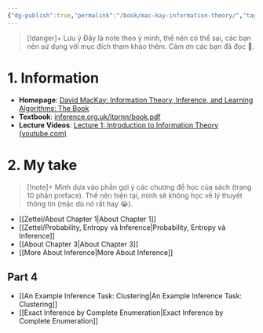 ```yaml
---
{"dg-publish":true,"permalink":"/book/mac-kay-information-theory/","tags":["book"],"noteIcon":"📝","created":"2024-04-15T16:37:58.113+07:00","updated":"2024-04-22T17:50:50.361+07:00"}
---
```


>[!danger]+ Lưu ý
>Đây là note theo ý mình, thế nên có thể sai, các bạn nên sử dụng với mục đích tham khảo thêm. Cảm ơn các bạn đã đọc 🥰.
# 1. Information

- **Homepage**: [David MacKay: Information Theory, Inference, and Learning Algorithms: The Book](https://www.inference.org.uk/mackay/itila/book.html)
- **Textbook**: [inference.org.uk/itprnn/book.pdf](https://www.inference.org.uk/itprnn/book.pdf)
- **Lecture Videos**: [Lecture 1: Introduction to Information Theory (youtube.com)](https://www.youtube.com/watch?v=BCiZc0n6COY&list=PLruBu5BI5n4aFpG32iMbdWoRVAA-Vcso6)

# 2. My take

>[!note]+
>Mình dựa vào phần gợi ý các chương để học của sách (trang 10 phần preface). Thế nên hiện tại, mình sẽ không học về lý thuyết thông tin (mặc dù nó rất hay 😭).

- [[Zettel/About Chapter 1\|About Chapter 1]]
- [[Zettel/Probability, Entropy và Inference\|Probability, Entropy và Inference]]
- [[About Chapter 3\|About Chapter 3]]
- [[More About Inference\|More About Inference]]
## Part 4

- [[An Example Inference Task: Clustering\|An Example Inference Task: Clustering]]
- [[Exact Inference by Complete Enumeration\|Exact Inference by Complete Enumeration]]